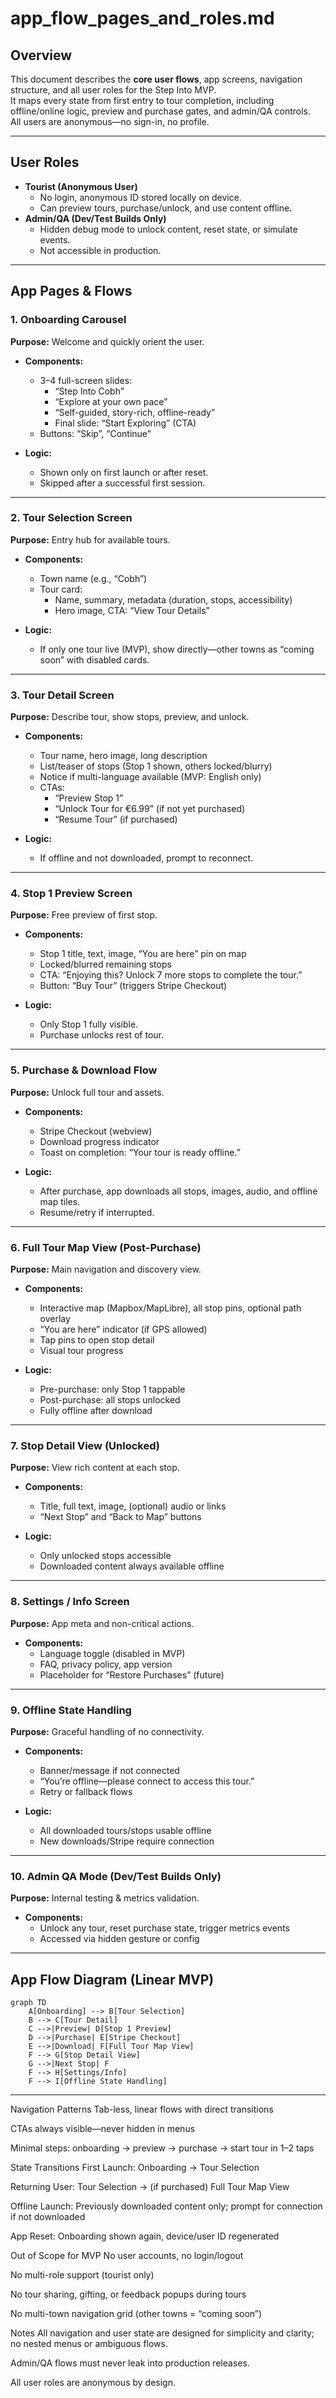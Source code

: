 # app_flow_pages_and_roles.md

## Overview

This document describes the **core user flows**, app screens, navigation structure, and all user roles for the Step Into MVP.  
It maps every state from first entry to tour completion, including offline/online logic, preview and purchase gates, and admin/QA controls.  
All users are anonymous—no sign-in, no profile.

---

## User Roles

- **Tourist (Anonymous User)**
    - No login, anonymous ID stored locally on device.
    - Can preview tours, purchase/unlock, and use content offline.
- **Admin/QA (Dev/Test Builds Only)**
    - Hidden debug mode to unlock content, reset state, or simulate events.
    - Not accessible in production.

---

## App Pages & Flows

### 1. Onboarding Carousel

**Purpose:** Welcome and quickly orient the user.

- **Components:**  
  - 3–4 full-screen slides:  
    - “Step Into Cobh”
    - “Explore at your own pace”
    - “Self-guided, story-rich, offline-ready”
    - Final slide: “Start Exploring” (CTA)
  - Buttons: “Skip”, “Continue”

- **Logic:**  
  - Shown only on first launch or after reset.
  - Skipped after a successful first session.

---

### 2. Tour Selection Screen

**Purpose:** Entry hub for available tours.

- **Components:**  
  - Town name (e.g., “Cobh”)
  - Tour card:  
    - Name, summary, metadata (duration, stops, accessibility)
    - Hero image, CTA: “View Tour Details”

- **Logic:**  
  - If only one tour live (MVP), show directly—other towns as “coming soon” with disabled cards.

---

### 3. Tour Detail Screen

**Purpose:** Describe tour, show stops, preview, and unlock.

- **Components:**  
  - Tour name, hero image, long description
  - List/teaser of stops (Stop 1 shown, others locked/blurry)
  - Notice if multi-language available (MVP: English only)
  - CTAs:
    - “Preview Stop 1”
    - “Unlock Tour for €6.99” (if not yet purchased)
    - “Resume Tour” (if purchased)

- **Logic:**  
  - If offline and not downloaded, prompt to reconnect.

---

### 4. Stop 1 Preview Screen

**Purpose:** Free preview of first stop.

- **Components:**  
  - Stop 1 title, text, image, “You are here” pin on map
  - Locked/blurred remaining stops
  - CTA: “Enjoying this? Unlock 7 more stops to complete the tour.”
  - Button: “Buy Tour” (triggers Stripe Checkout)

- **Logic:**  
  - Only Stop 1 fully visible.
  - Purchase unlocks rest of tour.

---

### 5. Purchase & Download Flow

**Purpose:** Unlock full tour and assets.

- **Components:**  
  - Stripe Checkout (webview)
  - Download progress indicator
  - Toast on completion: “Your tour is ready offline.”

- **Logic:**  
  - After purchase, app downloads all stops, images, audio, and offline map tiles.
  - Resume/retry if interrupted.

---

### 6. Full Tour Map View (Post-Purchase)

**Purpose:** Main navigation and discovery view.

- **Components:**  
  - Interactive map (Mapbox/MapLibre), all stop pins, optional path overlay
  - “You are here” indicator (if GPS allowed)
  - Tap pins to open stop detail
  - Visual tour progress

- **Logic:**  
  - Pre-purchase: only Stop 1 tappable
  - Post-purchase: all stops unlocked
  - Fully offline after download

---

### 7. Stop Detail View (Unlocked)

**Purpose:** View rich content at each stop.

- **Components:**  
  - Title, full text, image, (optional) audio or links
  - “Next Stop” and “Back to Map” buttons

- **Logic:**  
  - Only unlocked stops accessible
  - Downloaded content always available offline

---

### 8. Settings / Info Screen

**Purpose:** App meta and non-critical actions.

- **Components:**  
  - Language toggle (disabled in MVP)
  - FAQ, privacy policy, app version
  - Placeholder for “Restore Purchases” (future)

---

### 9. Offline State Handling

**Purpose:** Graceful handling of no connectivity.

- **Components:**  
  - Banner/message if not connected
  - “You’re offline—please connect to access this tour.”
  - Retry or fallback flows

- **Logic:**  
  - All downloaded tours/stops usable offline
  - New downloads/Stripe require connection

---

### 10. Admin QA Mode (Dev/Test Builds Only)

**Purpose:** Internal testing & metrics validation.

- **Components:**  
  - Unlock any tour, reset purchase state, trigger metrics events
  - Accessed via hidden gesture or config

---

## App Flow Diagram (Linear MVP)

```mermaid
graph TD
    A[Onboarding] --> B[Tour Selection]
    B --> C[Tour Detail]
    C -->|Preview| D[Stop 1 Preview]
    D -->|Purchase| E[Stripe Checkout]
    E -->|Download| F[Full Tour Map View]
    F --> G[Stop Detail View]
    G -->|Next Stop| F
    F --> H[Settings/Info]
    F --> I[Offline State Handling]
```

---

Navigation Patterns
Tab-less, linear flows with direct transitions

CTAs always visible—never hidden in menus

Minimal steps: onboarding → preview → purchase → start tour in 1–2 taps

State Transitions
First Launch: Onboarding → Tour Selection

Returning User: Tour Selection → (if purchased) Full Tour Map View

Offline Launch: Previously downloaded content only; prompt for connection if not downloaded

App Reset: Onboarding shown again, device/user ID regenerated

Out of Scope for MVP
No user accounts, no login/logout

No multi-role support (tourist only)

No tour sharing, gifting, or feedback popups during tours

No multi-town navigation grid (other towns = “coming soon”)

Notes
All navigation and user state are designed for simplicity and clarity; no nested menus or ambiguous flows.

Admin/QA flows must never leak into production releases.

All user roles are anonymous by design.

